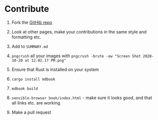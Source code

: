 # Contribute

1. Fork the [GitHib repo](https://github.com/vector-im/ems-docs)

1. Look at other pages, make your contributions in the same style and formatting etc.  

1. Add to `SUMMARY.md`

1. `pngcrush` all your images with `pngcrush -brute -ow "Screen Shot 2020-10-20 at 12.02.17 PM.png"`

1. Ensure that Rust is installed on your system

1. `cargo install mdbook`

1. `mdbook build`

1. `sensible-browser book/index.html` - make sure it looks good, and that all links etc. are working

1. Make a pull request
